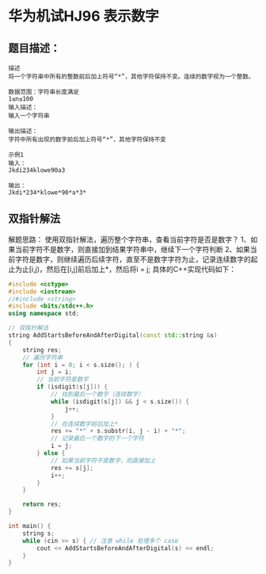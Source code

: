 # 华为机试HJ96 表示数字
## 题目描述：
```
描述
将一个字符串中所有的整数前后加上符号“*”，其他字符保持不变。连续的数字视为一个整数。

数据范围：字符串长度满足 
1≤n≤100 
输入描述：
输入一个字符串

输出描述：
字符中所有出现的数字前后加上符号“*”，其他字符保持不变

示例1
输入：
Jkdi234klowe90a3

输出：
Jkdi*234*klowe*90*a*3*
```

## 双指针解法
解题思路：
使用双指针解法，遍历整个字符串，查看当前字符是否是数字？
1、如果当前字符不是数字，则直接加到结果字符串中，继续下一个字符判断
2、如果当前字符是数字，则继续遍历后续字符，直至不是数字字符为止，记录连续数字的起止为止[i,j)，然后在[i,j]前后加上*，然后将i = j;
具体的C++实现代码如下：
```cpp
#include <cctype>
#include <iostream>
//#include <string>
#include <bits/stdc++.h>
using namespace std;

// 双指针解法
string AddStartsBeforeAndAfterDigital(const std::string &s)
{
    string res;
    // 遍历字符串
    for (int i = 0; i < s.size(); ) {
        int j = i;
        // 当前字符是数字
        if (isdigit(s[j])) {
            // 找到最后一个数字（连续数字）
            while (isdigit(s[j]) && j < s.size()) {
                j++;
            }
            // 在连续数字前后加上*
            res += "*" + s.substr(i, j - i) + "*";
            // 记录最后一个数字的下一个字符
            i = j;
        } else {
            // 如果当前字符不是数字，则直接加上
            res += s[j];
            i++;
        }
    }

    return res;
}

int main() {
    string s;
    while (cin >> s) { // 注意 while 处理多个 case
        cout << AddStartsBeforeAndAfterDigital(s) << endl;
    }
}
```
